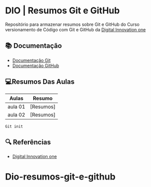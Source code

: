
# DIO | Resumos Git e GitHub

Repositório para armazenar resumos sobre Git e GitHub do Curso versionamento de Código com Git e GitHub da [Digital Innovation one](https://web.dio.me/track/9bada25e-4784-4932-ba20-fbb4c1b71855)

## 📚 Documentação  
- [Documentação Git](https://git-scm.com/docs/git#_git_commands)
- [Documentação GitHub](https://docs.github.com/pt/get-started/writing-on-github/working-with-advanced-formatting/organizing-information-with-tables)

## 💻Resumos Das Aulas
| Aulas | Resumo |
|-------|---------|
|aula 01| [Resumos]
|aula 02| [Resumos]
```
Git init
```

## 🔍 Referências
- [Digital Innovation one]()
# Dio-resumos-git-e-github
